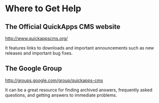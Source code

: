 Where to Get Help
=================


The Official QuickApps CMS website
----------------------------------

http://www.quickappscms.org/

It features links to downloads and important announcements such as new releases
and important bug fixes.


The Google Group
----------------

http://groups.google.com/group/quickapps-cms

It can be a great resource for finding archived answers, frequently asked
questions, and getting answers to immediate problems.

